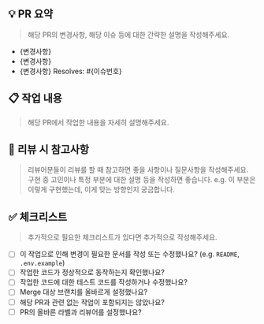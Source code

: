 ## 💡 PR 요약
> 해당 PR의 변경사항, 해당 이슈 등에 대한 간략한 설명을 작성해주세요.
+ {변경사항}
+ {변경사항}
+ {변경사항}
Resolves: #{이슈번호}

## 📋 작업 내용
> 해당 PR에서 작업한 내용을 자세히 설명해주세요.

## 🤝 리뷰 시 참고사항
> 리뷰어분들이 리뷰를 할 때 참고하면 좋을 사항이나 질문사항을 작성해주세요.
> 구현 중 고민이나 특정 부분에 대한 설명 등을 작성하면 좋습니다.
> e.g. 이 부분은 이렇게 구현했는데, 이게 맞는 방향인지 궁금합니다.

## ✅ 체크리스트
> 추가적으로 필요한 체크리스트가 있다면 추가적으로 작성해주세요.
- [ ] 이 작업으로 인해 변경이 필요한 문서를 작성 또는 수정했나요? (e.g. `README`, `.env.example`)
- [ ] 작업한 코드가 정상적으로 동작하는지 확인했나요?
- [ ] 작업한 코드에 대한 테스트 코드를 작성하거나 수정했나요?
- [ ] Merge 대상 브랜치를 올바르게 설정했나요?
- [ ] 해당 PR과 관련 없는 작업이 포함되지는 않았나요?
- [ ] PR의 올바른 라벨과 리뷰어를 설정했나요?